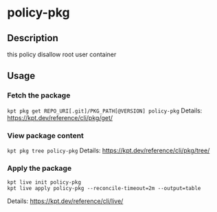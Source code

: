# policy-pkg

## Description
this policy disallow root user container

## Usage

### Fetch the package
`kpt pkg get REPO_URI[.git]/PKG_PATH[@VERSION] policy-pkg`
Details: https://kpt.dev/reference/cli/pkg/get/

### View package content
`kpt pkg tree policy-pkg`
Details: https://kpt.dev/reference/cli/pkg/tree/

### Apply the package
```
kpt live init policy-pkg
kpt live apply policy-pkg --reconcile-timeout=2m --output=table
```
Details: https://kpt.dev/reference/cli/live/
